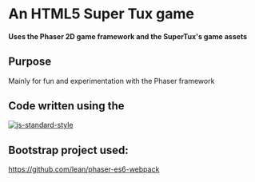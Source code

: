 # An HTML5 Super Tux game
#### Uses the Phaser 2D game framework and the SuperTux's game assets

## Purpose
Mainly for fun and experimentation with the Phaser framework

## Code written using the

[![js-standard-style](https://cdn.rawgit.com/feross/standard/master/badge.svg)](https://github.com/feross/standard)

## Bootstrap project used:
https://github.com/lean/phaser-es6-webpack
